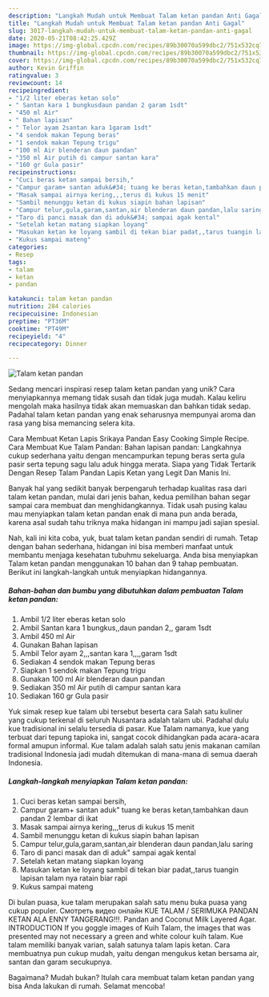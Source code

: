 ```yaml
---
description: "Langkah Mudah untuk Membuat Talam ketan pandan Anti Gagal"
title: "Langkah Mudah untuk Membuat Talam ketan pandan Anti Gagal"
slug: 3017-langkah-mudah-untuk-membuat-talam-ketan-pandan-anti-gagal
date: 2020-05-21T08:42:25.429Z
image: https://img-global.cpcdn.com/recipes/89b30070a599dbc2/751x532cq70/talam-ketan-pandan-foto-resep-utama.jpg
thumbnail: https://img-global.cpcdn.com/recipes/89b30070a599dbc2/751x532cq70/talam-ketan-pandan-foto-resep-utama.jpg
cover: https://img-global.cpcdn.com/recipes/89b30070a599dbc2/751x532cq70/talam-ketan-pandan-foto-resep-utama.jpg
author: Kevin Griffin
ratingvalue: 3
reviewcount: 14
recipeingredient:
- "1/2 liter eberas ketan solo"
- " Santan kara 1 bungkusdaun pandan 2 garam 1sdt"
- "450 ml Air"
- " Bahan lapisan"
- " Telor ayam 2santan kara 1garam 1sdt"
- "4 sendok makan Tepung beras"
- "1 sendok makan Tepung trigu"
- "100 ml Air blenderan daun pandan"
- "350 ml Air putih di campur santan kara"
- "160 gr Gula pasir"
recipeinstructions:
- "Cuci beras ketan sampai bersih,"
- "Campur garam+ santan aduk&#34; tuang ke beras ketan,tambahkan daun pandan 2 lembar di ikat"
- "Masak sampai airnya kering,,,terus di kukus 15 menit"
- "Sambil menunggu ketan di kukus siapin bahan lapisan"
- "Campur telur,gula,garam,santan,air blenderan daun pandan,lalu saring"
- "Taro di panci masak dan di aduk&#34; sampai agak kental"
- "Setelah ketan matang siapkan loyang"
- "Masukan ketan ke loyang sambil di tekan biar padat,,tarus tuangin lapisan talam nya ratain biar rapi"
- "Kukus sampai mateng"
categories:
- Resep
tags:
- talam
- ketan
- pandan

katakunci: talam ketan pandan 
nutrition: 284 calories
recipecuisine: Indonesian
preptime: "PT36M"
cooktime: "PT49M"
recipeyield: "4"
recipecategory: Dinner

---
```



![Talam ketan pandan](https://img-global.cpcdn.com/recipes/89b30070a599dbc2/751x532cq70/talam-ketan-pandan-foto-resep-utama.jpg)

Sedang mencari inspirasi resep talam ketan pandan yang unik? Cara menyiapkannya memang tidak susah dan tidak juga mudah. Kalau keliru mengolah maka hasilnya tidak akan memuaskan dan bahkan tidak sedap. Padahal talam ketan pandan yang enak seharusnya mempunyai aroma dan rasa yang bisa memancing selera kita.

Cara Membuat Ketan Lapis Srikaya Pandan Easy Cooking Simple Recipe. Cara Membuat Kue Talam Pandan: Bahan lapisan pandan: Langkahnya cukup sederhana yaitu dengan mencampurkan tepung beras serta gula pasir serta tepung sagu lalu aduk hingga merata. Siapa yang Tidak Tertarik Dengan Resep Talam Pandan Lapis Ketan yang Legit Dan Manis Ini.

Banyak hal yang sedikit banyak berpengaruh terhadap kualitas rasa dari talam ketan pandan, mulai dari jenis bahan, kedua pemilihan bahan segar sampai cara membuat dan menghidangkannya. Tidak usah pusing kalau mau menyiapkan talam ketan pandan enak di mana pun anda berada, karena asal sudah tahu triknya maka hidangan ini mampu jadi sajian spesial.


Nah, kali ini kita coba, yuk, buat talam ketan pandan sendiri di rumah. Tetap dengan bahan sederhana, hidangan ini bisa memberi manfaat untuk membantu menjaga kesehatan tubuhmu sekeluarga. Anda bisa menyiapkan Talam ketan pandan menggunakan 10 bahan dan 9 tahap pembuatan. Berikut ini langkah-langkah untuk menyiapkan hidangannya.

<!--inarticleads1-->

##### Bahan-bahan dan bumbu yang dibutuhkan dalam pembuatan Talam ketan pandan:

1. Ambil 1/2 liter eberas ketan solo
1. Ambil  Santan kara 1 bungkus,,daun pandan 2,, garam 1sdt
1. Ambil 450 ml Air
1. Gunakan  Bahan lapisan
1. Ambil  Telor ayam 2,,,santan kara 1,,,,garam 1sdt
1. Sediakan 4 sendok makan Tepung beras
1. Siapkan 1 sendok makan Tepung trigu
1. Gunakan 100 ml Air blenderan daun pandan
1. Sediakan 350 ml Air putih di campur santan kara
1. Sediakan 160 gr Gula pasir


Yuk simak resep kue talam ubi tersebut beserta cara Salah satu kuliner yang cukup terkenal di seluruh Nusantara adalah talam ubi. Padahal dulu kue tradisional ini selalu tersedia di pasar. Kue Talam namanya, kue yang terbuat dari tepung tapioka ini, sangat cocok dihidangkan pada acara-acara formal amupun informal. Kue talam adalah salah satu jenis makanan camilan tradisional Indonesia jadi mudah ditemukan di mana-mana di semua daerah Indonesia. 

<!--inarticleads2-->

##### Langkah-langkah menyiapkan Talam ketan pandan:

1. Cuci beras ketan sampai bersih,
1. Campur garam+ santan aduk&#34; tuang ke beras ketan,tambahkan daun pandan 2 lembar di ikat
1. Masak sampai airnya kering,,,terus di kukus 15 menit
1. Sambil menunggu ketan di kukus siapin bahan lapisan
1. Campur telur,gula,garam,santan,air blenderan daun pandan,lalu saring
1. Taro di panci masak dan di aduk&#34; sampai agak kental
1. Setelah ketan matang siapkan loyang
1. Masukan ketan ke loyang sambil di tekan biar padat,,tarus tuangin lapisan talam nya ratain biar rapi
1. Kukus sampai mateng


Di bulan puasa, kue talam merupakan salah satu menu buka puasa yang cukup populer. Смотреть видео онлайн KUE TALAM / SERIMUKA PANDAN KETAN ALA ENNY TANGERANG!!!. Pandan and Coconut Milk Layered Agar. INTRODUCTION If you goggle images of Kuih Talam, the images that was presented may not necessary a green and white colour kuih talam. Kue talam memiliki banyak varian, salah satunya talam lapis ketan. Cara membuatnya pun cukup mudah, yaitu dengan mengukus ketan bersama air, santan dan garam secukupnya. 

Bagaimana? Mudah bukan? Itulah cara membuat talam ketan pandan yang bisa Anda lakukan di rumah. Selamat mencoba!
